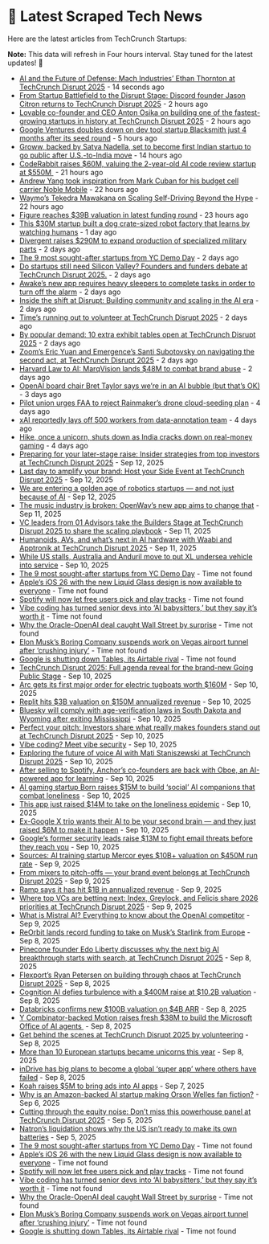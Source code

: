
# 📰 Latest Scraped Tech News

Here are the latest articles from TechCrunch Startups:

**Note:** This data will refresh in Four hours interval. Stay tuned for the latest updates! 🔄
- [AI and the Future of Defense: Mach Industries’ Ethan Thornton at TechCrunch Disrupt 2025](https://techcrunch.com/2025/09/17/the-new-face-of-defense-tech-takes-the-ai-stage-at-techcrunch-disrupt-2025/) - 14 seconds ago
- [From Startup Battlefield to the Disrupt Stage: Discord founder Jason Citron returns to TechCrunch Disrupt 2025](https://techcrunch.com/2025/09/17/from-startup-battlefield-200-to-the-disrupt-stage-discord-founder-jason-citron-returns-to-techcrunch-disrupt-2025/) - 2 hours ago
- [Lovable co-founder and CEO Anton Osika on building one of the fastest-growing startups in history at TechCrunch Disrupt 2025](https://techcrunch.com/2025/09/17/lovable-ceo-anton-osika-on-building-one-of-the-fastest-growing-startups-in-history-at-techcrunch-disrupt-2025/) - 2 hours ago
- [Google Ventures doubles down on dev tool startup Blacksmith just 4 months after its seed round](https://techcrunch.com/2025/09/17/google-ventures-doubles-down-on-dev-tool-startup-blacksmith-just-4-months-after-its-seed-round/) - 5 hours ago
- [Groww, backed by Satya Nadella, set to become first Indian startup to go public after U.S.-to-India move](https://techcrunch.com/2025/09/16/groww-backed-by-satya-nadella-set-to-become-first-indian-startup-to-go-public-after-u-s-to-india-move/) - 14 hours ago
- [CodeRabbit raises $60M, valuing the 2-year-old AI code review startup at $550M ](https://techcrunch.com/2025/09/16/coderabbit-raises-60m-valuing-the-2-year-old-ai-code-review-startup-at-550m/) - 21 hours ago
- [Andrew Yang took inspiration from Mark Cuban for his budget cell carrier Noble Mobile](https://techcrunch.com/2025/09/16/andrew-yang-took-inspiration-from-mark-cuban-for-his-budget-cell-carrier-noble-mobile/) - 22 hours ago
- [Waymo’s Tekedra Mawakana on Scaling Self-Driving Beyond the Hype](https://techcrunch.com/2025/09/16/waymos-tekedra-mawakana-on-the-truth-behind-autonomous-vehicles-at-techcrunch-disrupt-2025/) - 22 hours ago
- [Figure reaches $39B valuation in latest funding round](https://techcrunch.com/2025/09/16/figure-reaches-39b-valuation-in-latest-funding-round/) - 23 hours ago
- [This $30M startup built a dog crate-sized robot factory that learns by watching humans](https://techcrunch.com/2025/09/16/this-30m-startup-built-a-dog-crate-sized-robot-factory-that-learns-by-watching-humans/) - 1 day ago
- [Divergent raises $290M to expand production of specialized military parts](https://techcrunch.com/2025/09/15/divergent-raises-290m-to-expand-production-of-specialized-military-parts/) - 2 days ago
- [The 9 most sought-after startups from YC Demo Day](https://techcrunch.com/2025/09/15/the-9-most-sought-after-startups-from-yc-demo-day/) - 2 days ago
- [Do startups still need Silicon Valley? Founders and funders debate at TechCrunch Disrupt 2025.](https://techcrunch.com/2025/09/15/do-startups-still-need-silicon-valley-hear-from-the-founders-and-funders-challenging-old-assumptions-at-techcrunch-disrupt-2025/) - 2 days ago
- [Awake’s new app requires heavy sleepers to complete tasks in order to turn off the alarm](https://techcrunch.com/2025/09/15/awakes-new-app-requires-heavy-sleepers-to-complete-tasks-in-order-to-turn-off-the-alarm/) - 2 days ago
- [Inside the shift at Disrupt: Building community and scaling in the AI era](https://techcrunch.com/2025/09/15/on-stage-at-techcrunch-disrupt-2025-how-ai-is-forcing-late-stage-startups-to-rewire-gtm-or-be-left-behind/) - 2 days ago
- [Time’s running out to volunteer at TechCrunch Disrupt 2025](https://techcrunch.com/2025/09/15/times-running-out-to-volunteer-at-techcrunch-disrupt-2025/) - 2 days ago
- [By popular demand: 10 extra exhibit tables open at TechCrunch Disrupt 2025](https://techcrunch.com/2025/09/15/by-popular-demand-10-extra-exhibit-tables-open-at-techcrunch-disrupt-2025/) - 2 days ago
- [Zoom’s Eric Yuan and Emergence’s Santi Subotovsky on navigating the second act, at TechCrunch Disrupt 2025](https://techcrunch.com/2025/09/15/zooms-eric-yuan-and-emergences-santi-subotovsky-on-navigating-the-second-act-at-techcrunch-disrupt-2025/) - 2 days ago
- [Harvard Law to AI: MarqVision lands $48M to combat brand abuse](https://techcrunch.com/2025/09/15/harvard-law-to-ai-marqvision-lands-48m-to-combat-brand-abuse/) - 2 days ago
- [OpenAI board chair Bret Taylor says we’re in an AI bubble (but that’s OK)](https://techcrunch.com/2025/09/14/openai-board-chair-bret-taylor-says-were-in-an-ai-bubble-but-thats-ok/) - 3 days ago
- [Pilot union urges FAA to reject Rainmaker’s drone cloud-seeding plan](https://techcrunch.com/2025/09/13/pilot-union-urges-faa-to-reject-rainmakers-drone-cloud-seeding-plan/) - 4 days ago
- [xAI reportedly lays off 500 workers from data-annotation team](https://techcrunch.com/2025/09/13/xai-reportedly-lays-off-500-workers-from-data-annotation-team/) - 4 days ago
- [Hike, once a unicorn, shuts down as India cracks down on real-money gaming](https://techcrunch.com/2025/09/13/hike-once-a-unicorn-shuts-down-as-india-cracks-down-on-real-money-gaming/) - 4 days ago
- [Preparing for your later-stage raise: Insider strategies from top investors at TechCrunch Disrupt 2025](https://techcrunch.com/2025/09/12/how-to-prepare-now-for-your-later-stage-raise-at-techcrunch-disrupt-2025/) - Sep 12, 2025
- [Last day to amplify your brand: Host your Side Event at TechCrunch Disrupt 2025](https://techcrunch.com/2025/09/12/last-day-to-amplify-your-brand-host-your-side-event-at-disrupt-2025/) - Sep 12, 2025
- [We are entering a golden age of robotics startups — and not just because of AI](https://techcrunch.com/2025/09/12/we-are-entering-a-golden-age-of-robotics-startups-and-not-just-because-of-ai/) - Sep 12, 2025
- [The music industry is broken: OpenWav’s new app aims to change that](https://techcrunch.com/2025/09/11/the-music-industry-is-broken-openwavs-new-app-aims-to-change-that/) - Sep 11, 2025
- [VC leaders from 01 Advisors take the Builders Stage at TechCrunch Disrupt 2025 to share the scaling playbook](https://techcrunch.com/2025/09/11/what-comes-after-twitter-and-meta-the-founders-of-01a-share-their-playbook-at-techcrunch-disrupt-2025/) - Sep 11, 2025
- [Humanoids, AVs, and what’s next in AI hardware with Waabi and Apptronik at TechCrunch Disrupt 2025](https://techcrunch.com/2025/09/11/humanoids-avs-and-whats-next-in-ai-hardware-at-techcrunch-disrupt-2025/) - Sep 11, 2025
- [While US stalls, Australia and Anduril move to put XL undersea vehicle into service](https://techcrunch.com/2025/09/10/while-u-s-stalls-australia-and-anduril-move-to-put-xl-undersea-vehicle-into-service/) - Sep 10, 2025
- [The 9 most sought-after startups from YC Demo Day](https://techcrunch.com/2025/09/15/the-9-most-sought-after-startups-from-yc-demo-day/) - Time not found
- [Apple’s iOS 26 with the new Liquid Glass design is now available to everyone](https://techcrunch.com/2025/09/15/apples-ios-26-with-the-new-liquid-glass-design-is-now-available-to-everyone/) - Time not found
- [Spotify will now let free users pick and play tracks](https://techcrunch.com/2025/09/15/spotify-will-now-let-free-users-pick-and-play-tracks/) - Time not found
- [Vibe coding has turned senior devs into ‘AI babysitters,’ but they say it’s worth it](https://techcrunch.com/2025/09/14/vibe-coding-has-turned-senior-devs-into-ai-babysitters-but-they-say-its-worth-it/) - Time not found
- [Why the Oracle-OpenAI deal caught Wall Street by surprise](https://techcrunch.com/2025/09/12/why-the-oracle-openai-deal-caught-wall-street-by-surprise/) - Time not found
- [Elon Musk’s Boring Company suspends work on Vegas airport tunnel after ‘crushing injury’](https://techcrunch.com/2025/09/11/elon-musks-boring-company-suspends-work-on-vegas-airport-tunnel-after-crushing-injury/) - Time not found
- [Google is shutting down Tables, its Airtable rival](https://techcrunch.com/2025/09/11/google-is-shutting-down-tables-its-airtable-rival/) - Time not found
- [TechCrunch Disrupt 2025: Full agenda reveal for the brand-new Going Public Stage](https://techcrunch.com/2025/09/10/techcrunch-disrupt-2025-first-full-agenda-reveal-for-the-brand-new-going-public-stage/) - Sep 10, 2025
- [Arc gets its first major order for electric tugboats worth $160M](https://techcrunch.com/2025/09/10/arc-gets-its-first-major-order-for-electric-tugboats-worth-160m/) - Sep 10, 2025
- [Replit hits $3B valuation on $150M annualized revenue](https://techcrunch.com/2025/09/10/replit-hits-3b-valuation-on-150m-annualized-revenue/) - Sep 10, 2025
- [Bluesky will comply with age-verification laws in South Dakota and Wyoming after exiting Mississippi](https://techcrunch.com/2025/09/10/bluesky-will-comply-with-age-verification-laws-in-south-dakota-and-wyoming-after-exiting-mississippi/) - Sep 10, 2025
- [Perfect your pitch: Investors share what really makes founders stand out at TechCrunch Disrupt 2025](https://techcrunch.com/2025/09/10/at-techcrunch-disrupt-2025-medha-agarwal-jyoti-bansal-and-jennifer-neundorfer-discuss-what-makes-a-pitch-land/) - Sep 10, 2025
- [Vibe coding? Meet vibe security](https://techcrunch.com/podcast/vibe-coding-meet-vibe-security/) - Sep 10, 2025
- [Exploring the future of voice AI with Mati Staniszewski at TechCrunch Disrupt 2025](https://techcrunch.com/2025/09/10/exploring-the-future-of-voice-ai-with-mati-staniszewski-at-techcrunch-disrupt-2025/) - Sep 10, 2025
- [After selling to Spotify, Anchor’s co-founders are back with Oboe, an AI-powered app for learning](https://techcrunch.com/2025/09/10/after-selling-to-spotify-anchors-co-founders-are-back-with-oboe-an-ai-powered-app-for-learning/) - Sep 10, 2025
- [AI gaming startup Born raises $15M to build ‘social’ AI companions that combat loneliness](https://techcrunch.com/2025/09/10/born-maker-of-virtual-pet-pengu-raises-15m-to-launch-a-new-wave-of-social-ai-companions/) - Sep 10, 2025
- [This app just raised $14M to take on the loneliness epidemic](https://techcrunch.com/2025/09/10/this-gen-z-founded-app-just-raised-14m-to-take-on-the-loneliness-episdemic/) - Sep 10, 2025
- [Ex-Google X trio wants their AI to be your second brain — and they just raised $6M to make it happen](https://techcrunch.com/2025/09/10/ex-google-x-trio-wants-their-ai-to-be-your-second-brain-and-they-just-raised-6m-to-make-it-happen/) - Sep 10, 2025
- [Google’s former security leads raise $13M to fight email threats before they reach you](https://techcrunch.com/2025/09/10/googles-former-security-leads-raise-13m-to-fight-email-threats-before-they-reach-you/) - Sep 10, 2025
- [Sources: AI training startup Mercor eyes $10B+ valuation on $450M run rate](https://techcrunch.com/2025/09/09/sources-ai-training-startup-mercor-eyes-10b-valuation-on-450m-run-rate/) - Sep 9, 2025
- [From mixers to pitch-offs — your brand event belongs at TechCrunch Disrupt 2025](https://techcrunch.com/2025/09/09/from-mixers-to-pitch-offs-your-brand-event-belongs-at-techcrunch-disrupt-2025/) - Sep 9, 2025
- [Ramp says it has hit $1B in annualized revenue](https://techcrunch.com/2025/09/09/ramp-says-it-has-hit-1b-in-annualized-revenue/) - Sep 9, 2025
- [Where top VCs are betting next: Index, Greylock, and Felicis share 2026 priorities at TechCrunch Disrupt 2025](https://techcrunch.com/2025/09/09/want-to-know-where-vcs-are-investing-next-be-in-the-room-at-techcrunch-disrupt-2025/) - Sep 9, 2025
- [What is Mistral AI? Everything to know about the OpenAI competitor](https://techcrunch.com/2025/09/09/what-is-mistral-ai-everything-to-know-about-the-openai-competitor/) - Sep 9, 2025
- [ReOrbit lands record funding to take on Musk’s Starlink from Europe](https://techcrunch.com/2025/09/08/reorbit-lands-record-funding-to-take-on-musks-starlink-from-europe/) - Sep 8, 2025
- [Pinecone founder Edo Liberty discusses why the next big AI breakthrough starts with search, at TechCrunch Disrupt 2025](https://techcrunch.com/2025/09/08/pinecone-founder-edo-liberty-explores-the-real-missing-link-in-enterprise-ai-at-techcrunch-disrupt-2025/) - Sep 8, 2025
- [Flexport’s Ryan Petersen on building through chaos at TechCrunch Disrupt 2025](https://techcrunch.com/2025/09/08/find-out-how-flexports-ceo-ryan-petersen-builds-when-the-rules-keep-changing-at-techcrunch-disrupt-2025/) - Sep 8, 2025
- [Cognition AI defies turbulence with a $400M raise at $10.2B valuation](https://techcrunch.com/2025/09/08/cognition-ai-defies-turbulence-with-a-400m-raise-at-10-2b-valuation/) - Sep 8, 2025
- [Databricks confirms new $100B valuation on $4B ARR](https://techcrunch.com/2025/09/08/databricks-confirms-new-100b-valuation-on-4b-arr/) - Sep 8, 2025
- [Y Combinator-backed Motion raises fresh $38M to build the Microsoft Office of AI agents ](https://techcrunch.com/2025/09/08/y-combinator-backed-motion-raises-fresh-38m-to-build-the-microsoft-office-of-ai-agents/) - Sep 8, 2025
- [Get behind the scenes at TechCrunch Disrupt 2025 by volunteering](https://techcrunch.com/2025/09/08/get-behind-the-scenes-at-techcrunch-disrupt-2025-by-volunteering/) - Sep 8, 2025
- [More than 10 European startups became unicorns this year](https://techcrunch.com/2025/09/08/more-than-10-european-startups-became-unicorns-this-year/) - Sep 8, 2025
- [inDrive has big plans to become a global ‘super app’ where others have failed](https://techcrunch.com/2025/09/08/indrive-has-big-plans-to-become-a-global-super-app-where-others-have-failed/) - Sep 8, 2025
- [Koah raises $5M to bring ads into AI apps](https://techcrunch.com/2025/09/07/koah-raises-5m-to-bring-ads-into-ai-apps/) - Sep 7, 2025
- [Why is an Amazon-backed AI startup making Orson Welles fan fiction?](https://techcrunch.com/2025/09/06/why-is-an-amazon-backed-ai-startup-making-orson-welles-fan-fiction/) - Sep 6, 2025
- [Cutting through the equity noise: Don’t miss this powerhouse panel at TechCrunch Disrupt 2025](https://techcrunch.com/2025/09/05/startup-hiring-isnt-just-about-the-pitch-its-about-the-package-pulley-645-ventures-and-epigram-legal-break-it-down-at-techcrunch-disrupt-2025/) - Sep 5, 2025
- [Natron’s liquidation shows why the US isn’t ready to make its own batteries](https://techcrunch.com/2025/09/05/natrons-liquidation-shows-why-the-us-isnt-ready-to-make-its-own-batteries/) - Sep 5, 2025
- [The 9 most sought-after startups from YC Demo Day](https://techcrunch.com/2025/09/15/the-9-most-sought-after-startups-from-yc-demo-day/) - Time not found
- [Apple’s iOS 26 with the new Liquid Glass design is now available to everyone](https://techcrunch.com/2025/09/15/apples-ios-26-with-the-new-liquid-glass-design-is-now-available-to-everyone/) - Time not found
- [Spotify will now let free users pick and play tracks](https://techcrunch.com/2025/09/15/spotify-will-now-let-free-users-pick-and-play-tracks/) - Time not found
- [Vibe coding has turned senior devs into ‘AI babysitters,’ but they say it’s worth it](https://techcrunch.com/2025/09/14/vibe-coding-has-turned-senior-devs-into-ai-babysitters-but-they-say-its-worth-it/) - Time not found
- [Why the Oracle-OpenAI deal caught Wall Street by surprise](https://techcrunch.com/2025/09/12/why-the-oracle-openai-deal-caught-wall-street-by-surprise/) - Time not found
- [Elon Musk’s Boring Company suspends work on Vegas airport tunnel after ‘crushing injury’](https://techcrunch.com/2025/09/11/elon-musks-boring-company-suspends-work-on-vegas-airport-tunnel-after-crushing-injury/) - Time not found
- [Google is shutting down Tables, its Airtable rival](https://techcrunch.com/2025/09/11/google-is-shutting-down-tables-its-airtable-rival/) - Time not found